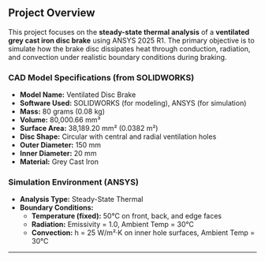 ## Project Overview

This project focuses on the **steady-state thermal analysis** of a **ventilated grey cast iron disc brake** using ANSYS 2025 R1. The primary objective is to simulate how the brake disc dissipates heat through conduction, radiation, and convection under realistic boundary conditions during braking.

###  CAD Model Specifications (from SOLIDWORKS)

- **Model Name:** Ventilated Disc Brake
- **Software Used:** SOLIDWORKS (for modeling), ANSYS (for simulation)
- **Mass:** 80 grams (0.08 kg)
- **Volume:** 80,000.66 mm³
- **Surface Area:** 38,189.20 mm² (0.0382 m²)
- **Disc Shape:** Circular with central and radial ventilation holes
- **Outer Diameter:** 150 mm
- **Inner Diameter:** 20 mm
- **Material:** Grey Cast Iron


###  Simulation Environment (ANSYS)

- **Analysis Type:** Steady-State Thermal
- **Boundary Conditions:**
  - **Temperature (fixed):** 50°C on front, back, and edge faces
  - **Radiation:** Emissivity = 1.0, Ambient Temp = 30°C
  - **Convection:** h = 25 W/m²·K on inner hole surfaces, Ambient Temp = 30°C


---
